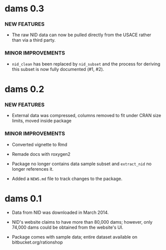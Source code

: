 dams 0.3
===============

### NEW FEATURES

* The raw NID data can now be pulled directly from the USACE rather than via a third party.

### MINOR IMPROVEMENTS

* `nid_clean` has been replaced by `nid_subset` and the process for deriving this subset is now fully documented (#1, #2).

dams 0.2
===============

### NEW FEATURES

* External data was compressed, columns removed to fit under CRAN size limits, moved inside package

### MINOR IMPROVEMENTS

* Converted vignette to Rmd

* Remade docs with roxygen2

* Package no longer contains data sample subset and `extract_nid` no longer references it.

* Added a `NEWS.md` file to track changes to the package.

dams 0.1
===============

* Data from NID was downloaded in March 2014.

* NID's website claims to have more than 80,000 dams; however, only 74,000 dams could be obtained from the website's UI.

* Package comes with sample data; entire dataset available on bitbucket.org/rationshop
